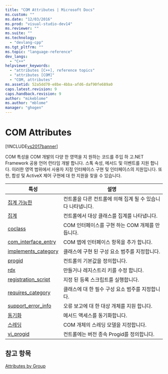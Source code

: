```yaml
---
title: "COM Attributes | Microsoft Docs"
ms.custom: ""
ms.date: "12/03/2016"
ms.prod: "visual-studio-dev14"
ms.reviewer: ""
ms.suite: ""
ms.technology: 
  - "devlang-cpp"
ms.tgt_pltfrm: ""
ms.topic: "language-reference"
dev_langs: 
  - "C++"
helpviewer_keywords: 
  - "attributes [C++], reference topics"
  - "attributes [COM]"
  - "COM, attributes"
ms.assetid: 52a5dd70-e8be-4bba-afd6-daf90fe689a0
caps.latest.revision: 9
caps.handback.revision: 9
author: "mikeblome"
ms.author: "mblome"
manager: "ghogen"
---
```

# COM Attributes
[!INCLUDE[vs2017banner](../assembler/inline/includes/vs2017banner.md)]

COM 특성을 COM 개발의 다양 한 영역을 지 원하는 코드를 주입 하 고.NET Framework 공용 언어 런타임 개발 합니다.  스톡 속성, 메서드 및 이벤트를 지원 합니다. 이러한 영역 범위에서 사용자 지정 인터페이스 구현 및 인터페이스의 지원입니다.  또한, 합성 및 ActiveX 제어 구현에 대 한 지원을 찾을 수 있습니다.  
  
|특성|설명|  
|--------|--------|  
|[집계 가능한](../windows/aggregatable.md)|컨트롤을 다른 컨트롤에 의해 집계 될 수 있습니다 나타냅니다.|  
|[집계](../windows/aggregates.md)|컨트롤에서 대상 클래스를 집계를 나타냅니다.|  
|[coclass](../windows/coclass.md)|COM 인터페이스를 구현 하는 COM 개체를 만듭니다.|  
|[com\_interface\_entry](../windows/com-interface-entry-cpp.md)|COM 맵에 인터페이스 항목을 추가 합니다.|  
|[implements\_category](../windows/implements-category.md)|클래스에 구현 된 구성 요소 범주를 지정합니다.|  
|[progid](../windows/progid.md)|컨트롤의 기본값을 정의합니다.|  
|[rdx](../windows/rdx.md)|만들거나 레지스트리 키를 수정 합니다.|  
|[registration\_script](../windows/registration-script.md)|지정 된 등록 스크립트를 실행합니다.|  
|[requires\_category](../windows/requires-category.md)|클래스에 대 한 필수 구성 요소 범주를 지정합니다.|  
|[support\_error\_info](../windows/support-error-info.md)|오류 보고에 대 한 대상 개체를 지원 합니다.|  
|[동기화](../windows/synchronize.md)|메서드 액세스를 동기화합니다.|  
|[스레딩](../windows/threading-cpp.md)|COM 개체의 스레딩 모델을 지정합니다.|  
|[vi\_progid](../windows/vi-progid.md)|컨트롤에는 버전 종속 Progid를 정의합니다.|  
  
## 참고 항목  
 [Attributes by Group](../windows/attributes-by-group.md)